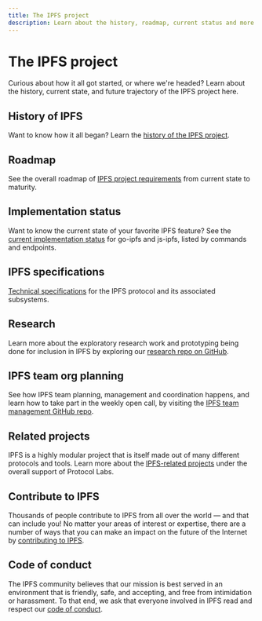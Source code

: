 ```yaml
---
title: The IPFS project
description: Learn about the history, roadmap, current status and more for IPFS, the InterPlanetary File System.
---
```


# The IPFS project

Curious about how it all got started, or where we're headed? Learn about the history, current state, and future trajectory of the IPFS project here.

## History of IPFS

Want to know how it all began? Learn the [history of the IPFS project](/project/history/).

## Roadmap

See the overall roadmap of [IPFS project requirements](https://github.com/ipfs/roadmap) from current state to maturity.

## Implementation status

Want to know the current state of your favorite IPFS feature? See the [current implementation status](/project/implementation-status) for go-ipfs and js-ipfs, listed by commands and endpoints.

## IPFS specifications

[Technical specifications](https://github.com/ipfs/specs) for the IPFS protocol and its associated subsystems.

## Research

Learn more about the exploratory research work and prototyping being done for inclusion in IPFS by exploring our [research repo on GitHub](https://github.com/ipfs/research).

## IPFS team org planning

See how IPFS team planning, management and coordination happens, and learn how to take part in the weekly open call, by visiting the [IPFS team management GitHub repo](https://github.com/ipfs/team-mgmt).

## Related projects

IPFS is a highly modular project that is itself made out of many different protocols and tools. Learn more about the [IPFS-related projects](/project/related-projects/) under the overall support of Protocol Labs.

## Contribute to IPFS

Thousands of people contribute to IPFS from all over the world — and that can include you! No matter your areas of interest or expertise, there are a number of ways that you can make an impact on the future of the Internet by [contributing to IPFS](/project/contribute/).

## Code of conduct

The IPFS community believes that our mission is best served in an environment that is friendly, safe, and accepting, and free from intimidation or harassment. To that end, we ask that everyone involved in IPFS read and respect our [code of conduct](https://github.com/ipfs/community/blob/master/code-of-conduct.md).
